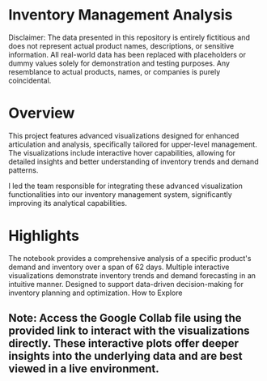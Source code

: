 # Inventory Management Analysis
Disclaimer: The data presented in this repository is entirely fictitious and does not represent actual product names, descriptions, or sensitive information. All real-world data has been replaced with placeholders or dummy values solely for demonstration and testing purposes. Any resemblance to actual products, names, or companies is purely coincidental.

# Overview
This project features advanced visualizations designed for enhanced articulation and analysis, specifically tailored for upper-level management. The visualizations include interactive hover capabilities, allowing for detailed insights and better understanding of inventory trends and demand patterns.

I led the team responsible for integrating these advanced visualization functionalities into our inventory management system, significantly improving its analytical capabilities.

# Highlights
The notebook provides a comprehensive analysis of a specific product's demand and inventory over a span of 62 days.
Multiple interactive visualizations demonstrate inventory trends and demand forecasting in an intuitive manner.
Designed to support data-driven decision-making for inventory planning and optimization.
How to Explore

## Note: Access the Google Collab file using the provided link to interact with the visualizations directly. These interactive plots offer deeper insights into the underlying data and are best viewed in a live environment.
